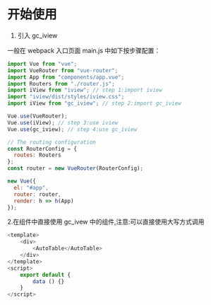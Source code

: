 # 开始使用

1. 引入 gc_iview

一般在 webpack 入口页面 main.js 中如下按步骤配置：

```javascript
import Vue from "vue";
import VueRouter from "vue-router";
import App from "components/app.vue";
import Routers from "./router.js";
import iView from "iview"; // step 1:import iview
import "iview/dist/styles/iview.css";
import iView from "gc_iview"; // step 2:import gc_iview

Vue.use(VueRouter);
Vue.use(iView); // step 3:use iview
Vue.use(gc_iview); // step 4:use gc_iview

// The routing configuration
const RouterConfig = {
  routes: Routers
};
const router = new VueRouter(RouterConfig);

new Vue({
  el: "#app",
  router: router,
  render: h => h(App)
});
```

2.在组件中直接使用 gc_ivew 中的组件,注意:可以直接使用大写方式调用

```javascript
<template>
    <div>
        <AutoTable</AutoTable>
    </div>
</template>
<script>
    export default {
        data () {}
    }
</script>
```
